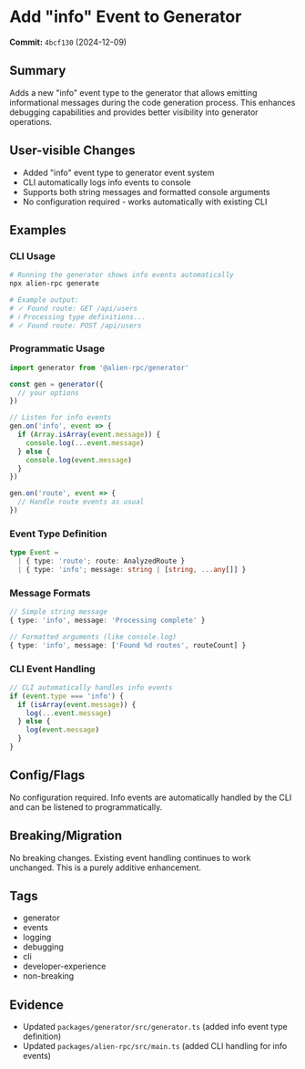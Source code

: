 # Add "info" Event to Generator

**Commit:** `4bcf130` (2024-12-09)

## Summary

Adds a new "info" event type to the generator that allows emitting informational messages during the code generation process. This enhances debugging capabilities and provides better visibility into generator operations.

## User-visible Changes

- Added "info" event type to generator event system
- CLI automatically logs info events to console
- Supports both string messages and formatted console arguments
- No configuration required - works automatically with existing CLI

## Examples

### CLI Usage

```bash
# Running the generator shows info events automatically
npx alien-rpc generate

# Example output:
# ✓ Found route: GET /api/users
# ℹ Processing type definitions...
# ✓ Found route: POST /api/users
```

### Programmatic Usage

```typescript
import generator from '@alien-rpc/generator'

const gen = generator({
  // your options
})

// Listen for info events
gen.on('info', event => {
  if (Array.isArray(event.message)) {
    console.log(...event.message)
  } else {
    console.log(event.message)
  }
})

gen.on('route', event => {
  // Handle route events as usual
})
```

### Event Type Definition

```typescript
type Event =
  | { type: 'route'; route: AnalyzedRoute }
  | { type: 'info'; message: string | [string, ...any[]] }
```

### Message Formats

```typescript
// Simple string message
{ type: 'info', message: 'Processing complete' }

// Formatted arguments (like console.log)
{ type: 'info', message: ['Found %d routes', routeCount] }
```

### CLI Event Handling

```typescript
// CLI automatically handles info events
if (event.type === 'info') {
  if (isArray(event.message)) {
    log(...event.message)
  } else {
    log(event.message)
  }
}
```

## Config/Flags

No configuration required. Info events are automatically handled by the CLI and can be listened to programmatically.

## Breaking/Migration

No breaking changes. Existing event handling continues to work unchanged. This is a purely additive enhancement.

## Tags

- generator
- events
- logging
- debugging
- cli
- developer-experience
- non-breaking

## Evidence

- Updated `packages/generator/src/generator.ts` (added info event type definition)
- Updated `packages/alien-rpc/src/main.ts` (added CLI handling for info events)
